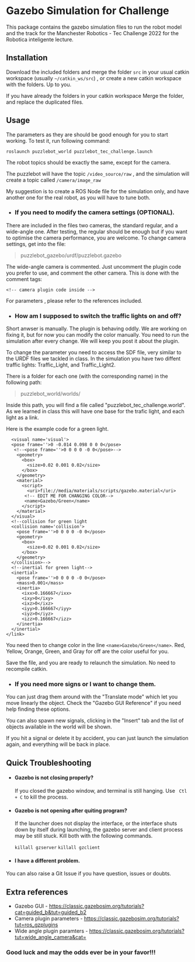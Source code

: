
# Gazebo Simulation for Challenge
This package contains the gazebo simulation files to run the robot model and the track for the Manchester Robotics - Tec Challenge 2022 for the Robotica inteligente lecture.
 
## Installation

Download the included folders and merge the folder `src`  in your usual catkin workspace (usually `~/catkin_ws/src`) , or create a new catkin workspace with the folders. Up to you.  

If you have already the folders in your catkin workspace Merge the folder, and replace the duplicated files.  

## Usage

The parameters as they are should be good enough for you to start working. To test it, run following command: 

 `roslaunch puzzlebot_world puzzlebot_tec_challenge.launch` 

The robot topics should be exactly the same, except for the camera. 

The puzzlebot will have the topic `/video_source/raw` , and the simulation will create a topic called  `/camera/image_raw` 

My suggestion is to create a ROS Node file for the simulation only, and have another one for the real robot, as you will have to tune both.  

- ### If you need to modify the camera settings (OPTIONAL).

There are included in the files two cameras, the standard regular, and a wide-angle one. After testing, the regular should be enough but if you 
want to optimise the camera performance, you are welcome. To change camera settings, get into the file:

> puzzlebot_gazebo/urdf/puzzlebot.gazebo

The wide-angle camera is commented. Just uncomment the plugin code you prefer to use, and comment the other camera. This is done with the comment tags:

`<!-- camera plugin code inside -->`

For parameters , please refer to the references included.  

- ### How am I supposed to switch the traffic lights on and off? 

Short anwser is manually. The plugin is behaving oddly. We are working on fixing it, but for now you can modify the color manually. You need to run the simulation after every change. We will keep you post it about the plugin. 

To change the parameter you need to access the SDF file, very similar to the URDF files we tackled in class. In the simulation you have two diffent traffic lights: Traffic_Light, and Traffic_Light2.

There is a folder for each one (with the corresponding name) in the following path:

> puzzlebot_world/worlds/

Inside this path, you will find a file called "puzzlebot_tec_challenge.world". As we learned in class this will have one base for the trafic light, and each light as a link. 

Here is the example code for a green light. 

> <link name='green_light'>
  <!--visual for green light-->  
      <visual name='visual'>
      <pose frame=''>0 -0.014 0.098 0 0 0</pose>
       <!--<pose frame=''>0 0 0 0 -0 0</pose>-->
        <geometry>
          <box>
            <size>0.02 0.001 0.02</size>
          </box>
        </geometry>    
        <material>
          <script>
            <uri>file://media/materials/scripts/gazebo.material</uri>
           <!-- EDIT ME FOR CHANGING COLOR--> 
           <name>Gazebo/Green</name>
          </script>
        </material>
      </visual>
      <!--collision for green light 
      <collision name='collision'>
        <pose frame=''>0 0 0 0 -0 0</pose>
        <geometry>
          <box>
            <size>0.02 0.001 0.02</size>
          </box>
        </geometry>
      </collision>-->  
      <!--inertial for green light-->
      <inertial>
        <pose frame=''>0 0 0 0 -0 0</pose>
        <mass>0.001</mass>
        <inertia>
          <ixx>0.166667</ixx>
          <ixy>0</ixy>
          <ixz>0</ixz>
          <iyy>0.166667</iyy>
          <iyz>0</iyz>
          <izz>0.166667</izz>
        </inertia>
      </inertial>
    </link>
    
You need then to change color in the line `<name>Gazebo/Green</name>`. Red, Yellow, Orange, Green, and Gray for off are the color useful for you. 

Save the file, and you are ready to relaunch the simulation. No need to recompile catkin.  

- ### If you need more signs or I want to change them.
You can just drag them around with the "Translate mode" which let you move linearly the object. Check the "Gazebo GUI Reference" if you need help finding these options.   

You can also spawn new signals, clicking in the "Insert" tab and the list of objects available in the world will be shown. 

If you hit a signal or delete it by accident, you can just launch the simulation again, and everything will be back in place. 

## Quick Troubleshooting
- #### Gazebo is not closing properly?
  If you closed the gazebo window, and terminal is still hanging. Use ` Ctl + C`  to kill the process. 
  
- #### Gazebo is not opening after quiting program?
  If the launcher does not display the interface, or the interface shuts down by itself during launching, the gazebo server and client process may be still stuck. Kill both with the following commands. 
  
  `killall gzserver` 
  `killall gzclient` 

- #### I have a different problem.

You can also raise a Git Issue if you have question, issues or doubts. 

## Extra references
- Gazebo GUI - https://classic.gazebosim.org/tutorials?cat=guided_b&tut=guided_b2
- Camera plugin  parameters - https://classic.gazebosim.org/tutorials?tut=ros_gzplugins
- Wide angle plugin paramters - https://classic.gazebosim.org/tutorials?tut=wide_angle_camera&cat=
 
### Good luck and may the odds ever be in your favor!!!

